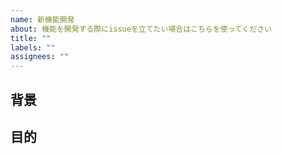 ```yaml
---
name: 新機能開発
about: 機能を開発する際にissueを立てたい場合はこちらを使ってください
title: ""
labels: ""
assignees: ""
---
```


## 背景

## 目的

<!-- 以下は好みで使用してください
## 期限

## 指針
-->
